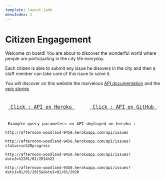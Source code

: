 ```yaml
---
template: layout.jade
menuIndex: 1
---
```


# Citizen Engagement

<div id="hometext">
Welcome on board! You are about to discover the wonderful world where people are participating
in the city life everyday.

Each citizen is able to submit any issue he disovers in the city and then a staff member can
take care of this issue to solve it.

You will discover on this website the marvelous [API documentation](/api) and the [epic stories](/blog)

</div>
<div style="margin-top:2em; margin-bottom:2em; font-size:1.3em; ">
<code style="padding:0.5em; margin-right:1.2em;"><a href="http://afternoon-woodland-9450.herokuapp.com/api/issues"> Click : API on Heroku </a> </code> <code style="padding:0.5em;"><a href="https://github.com/florentplomb/Teaching-HEIGVD-CM_WEBS-2015-Labo-Express.git"> Click : API on GitHub </a> </code> 
</div>
<div style="margin-top:1em; font-size:1.1em;">
<code> Example query parameters on API deployed on heroku :</code>
</div>

<div style="margin-top:1em";>
<code>http://afternoon-woodland-9450.herokuapp.com/api/issues</code>
</div>

<div style="margin-top:1em";>
<code>http://afternoon-woodland-9450.herokuapp.com/api/issues?status=in%20progress</code>
</div>

<div style="margin-top:1em";>
<code>http://afternoon-woodland-9450.herokuapp.com/api/issues?date2=%2201/01/2014%22</code>
</div>

<div style="margin-top:1em";>
<code>http://afternoon-woodland-9450.herokuapp.com/api/issues?date1=01/01/2015&date2=01/01/2020  </code>
</div>